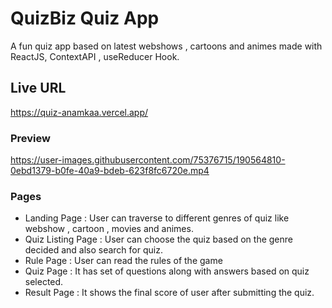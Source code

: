 # QuizBiz Quiz App

A fun quiz app based on latest webshows , cartoons and animes made with ReactJS, ContextAPI , useReducer Hook.

## Live URL

https://quiz-anamkaa.vercel.app/

### Preview



https://user-images.githubusercontent.com/75376715/190564810-0ebd1379-b0fe-40a9-bdeb-623f8fc6720e.mp4



### Pages

- Landing Page : User can traverse to different genres of quiz like webshow , cartoon , movies and animes.
- Quiz Listing Page : User can choose the quiz based on the genre decided and also search for quiz.
- Rule Page : User can read the rules of the game
- Quiz Page : It has set of questions along with answers based on quiz selected.
- Result Page : It shows the final score of user after submitting the quiz.

